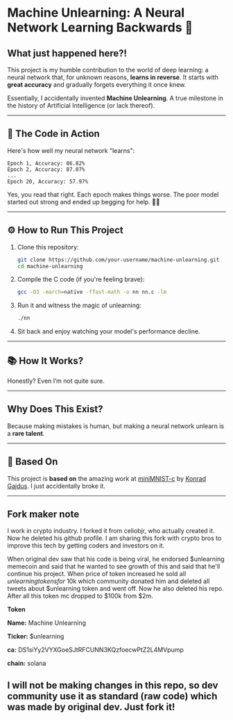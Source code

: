 
# **Machine Unlearning: A Neural Network Learning Backwards** 🧠 

## What just happened here?!
This project is my humble contribution to the world of deep learning: a neural network that, for unknown reasons, **learns in reverse**. It starts with **great accuracy** and gradually forgets everything it once knew.

Essentially, I accidentally invented **Machine Unlearning**. A true milestone in the history of Artificial Intelligence (or lack thereof).

---

## 📸 **The Code in Action**
Here's how well my neural network "learns":
```
Epoch 1, Accuracy: 86.82%
Epoch 2, Accuracy: 87.07%
...
Epoch 20, Accuracy: 57.97%
```
Yes, you read that right. Each epoch makes things worse. The poor model started out strong and ended up begging for help. 🤖💔

---

## ⚙️ **How to Run This Project**

1. Clone this repository:
   ```bash
   git clone https://github.com/your-username/machine-unlearning.git
   cd machine-unlearning
   ```

2. Compile the C code (if you're feeling brave):
   ```bash
   gcc -O3 -march=native -ffast-math -o nn nn.c -lm
   ```

3. Run it and witness the magic of unlearning:
   ```bash
   ./nn
   ```

4. Sit back and enjoy watching your model's performance decline.

---

## 📚 **How It Works?**

Honestly? Even I’m not quite sure. 

---

## **Why Does This Exist?**

Because making mistakes is human, but making a neural network unlearn is a **rare talent**.

---

## 🔗 **Based On**

This project is **based on** the amazing work at [miniMNIST-c](https://github.com/konrad-gajdus/miniMNIST-c) by [Konrad Gajdus](https://github.com/konrad-gajdus). I just accidentally broke it.

---

## **Fork maker note**

I work in crypto industry. I forked it from celiobjr, who actually created it. Now he deleted his github profile. I am sharing this fork with crypto bros to improve this tech by getting coders and investors on it.

When original dev saw that his code is being viral, he endorsed $unlearning memecoin and said that he wanted to see growth of this and said that he'll continue his project. When price of token increased he sold all $unlearning tokens for ~$10k which community donated him and deleted all tweets about $unlearning token and went off. Now he also deleted his repo. After all this token mc dropped to $100k from $2m. 

**Token**

**Name:** Machine Unlearning

**Ticker:** $unlearning

**ca:** DS1siYy2VYXGoeSJtRFCUNN3KQzfoecwPtZ2L4MVpump 

**chain:** solana

## **I will not be making changes in this repo, so dev community use it as standard (raw code) which was made by original dev. Just fork it!**

